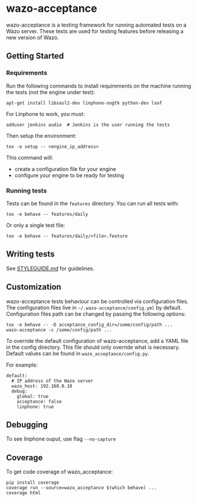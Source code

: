 # wazo-acceptance

wazo-acceptance is a testing framework for running automated tests on a Wazo server.
These tests are used for testing features before releasing a new version of Wazo.


## Getting Started

### Requirements

Run the following commands to install requirements on the machine running the
tests (not the engine under test):

    apt-get install libsasl2-dev linphone-nogtk python-dev lsof

For Linphone to work, you must:

    adduser jenkins audio  # Jenkins is the user running the tests

Then setup the environment:

    tox -e setup -- <engine_ip_address>

This command will:

  - create a configuration file for your engine
  - configure your engine to be ready for testing


### Running tests

Tests can be found in the ```features``` directory. You can run all tests with:

    tox -e behave -- features/daily

Or only a single test file:

    tox -e behave -- features/daily/<file>.feature


## Writing tests

See [STYLEGUIDE.md](STYLEGUIDE.md) for guidelines.


## Customization

wazo-acceptance tests behaviour can be controlled via configuration files. The
configuration files live in `~/.wazo-acceptance/config.yml` by default.
Configuration files path can be changed by passing the following options:

    tox -e behave -- -D acceptance_config_dir=/some/config/path ...
    wazo-acceptance -c /some/config/path ...
    
To override the default configuration of wazo-acceptance, add a YAML file in the
config directory. This file should only override what is necessary. Default
values can be found in `wazo_acceptance/config.py`.

For example:

    default:
      # IP address of the Wazo server
      wazo_host: 192.168.0.10
      debug:
        global: true
        acceptance: false
        linphone: true


## Debugging

To see linphone ouput, use flag `--no-capture`


## Coverage

To get code coverage of wazo_acceptance:

    pip install coverage
    coverage run --source=wazo_acceptance $(which behave) ...
    coverage html

